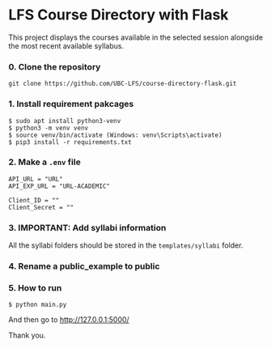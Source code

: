 # LFS Course Directory with Flask
This project displays the courses available in the selected session alongside the most recent available syllabus.

### 0. Clone the repository
```
git clone https://github.com/UBC-LFS/course-directory-flask.git
```

### 1. Install requirement pakcages
```
$ sudo apt install python3-venv
$ python3 -m venv venv
$ source venv/bin/activate (Windows: venv\Scripts\activate)
$ pip3 install -r requirements.txt
```

### 2. Make a `.env` file
```
API_URL = "URL"
API_EXP_URL = "URL-ACADEMIC"

Client_ID = ""
Client_Secret = ""
```

### 3. IMPORTANT: Add **syllabi** information
All the syllabi folders should be stored in the `templates/syllabi` folder.

### 4. Rename a **public_example** to **public**

### 5. How to run
```
$ python main.py
```
And then go to http://127.0.0.1:5000/


Thank you.